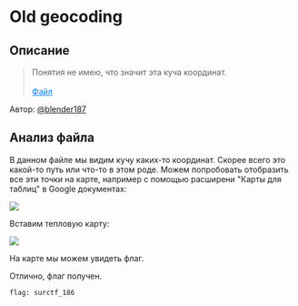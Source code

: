 # Old geocoding

## Описание
> Понятия не имею, что значит эта куча координат.<br><br><a style="color:#0077FF" href="task.xlsx" download>Файл</a>

Автор: [@blender187](https://t.me/blender187)

## Анализ файла

В данном файле мы видим кучу каких-то координат. Скорее всего это какой-то путь или что-то в этом роде. Можем попробовать отобразить все эти точки на карте, например с помощью расширени "Карты для таблиц" в Google документах:

![](src/table.png)

Вставим тепловую карту:

![](src/heatmap.png)

На карте мы можем увидеть флаг.

Отлично, флаг получен.

`flag: surctf_186`
